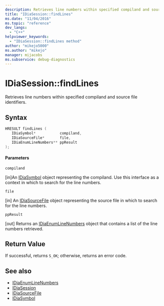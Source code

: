 ```yaml
---
description: Retrieves line numbers within specified compiland and source file identifiers.
title: "IDiaSession::findLines"
ms.date: "11/04/2016"
ms.topic: "reference"
dev_langs:
  - "C++"
helpviewer_keywords:
  - "IDiaSession::findLines method"
author: "mikejo5000"
ms.author: "mikejo"
manager: mijacobs
ms.subservice: debug-diagnostics
---
```


# IDiaSession::findLines

Retrieves line numbers within specified compiland and source file identifiers.

## Syntax

```C++
HRESULT findLines ( 
   IDiaSymbol*           compiland,
   IDiaSourceFile*       file,
   IDiaEnumLineNumbers** ppResult
);
```

#### Parameters
 `compiland`

[in]An [IDiaSymbol](../../debugger/debug-interface-access/idiasymbol.md) object representing the compiland. Use this interface as a context in which to search for the line numbers.

 `file`

[in] An [IDiaSourceFile](../../debugger/debug-interface-access/idiasourcefile.md) object representing the source file in which to search for the line numbers.

 `ppResult`

[out] Returns an [IDiaEnumLineNumbers](../../debugger/debug-interface-access/idiaenumlinenumbers.md) object that contains a list of the line numbers retrieved.

## Return Value
 If successful, returns `S_OK`; otherwise, returns an error code.

## See also
- [IDiaEnumLineNumbers](../../debugger/debug-interface-access/idiaenumlinenumbers.md)
- [IDiaSession](../../debugger/debug-interface-access/idiasession.md)
- [IDiaSourceFile](../../debugger/debug-interface-access/idiasourcefile.md)
- [IDiaSymbol](../../debugger/debug-interface-access/idiasymbol.md)
